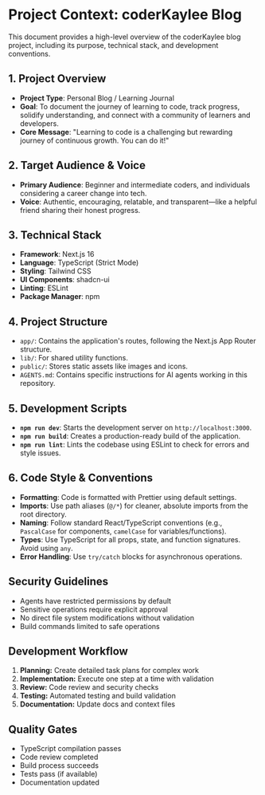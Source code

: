 # Project Context: coderKaylee Blog

This document provides a high-level overview of the coderKaylee blog project, including its purpose, technical stack, and development conventions.

## 1. Project Overview

- **Project Type**: Personal Blog / Learning Journal
- **Goal**: To document the journey of learning to code, track progress, solidify understanding, and connect with a community of learners and developers.
- **Core Message**: "Learning to code is a challenging but rewarding journey of continuous growth. You can do it!"

## 2. Target Audience & Voice

- **Primary Audience**: Beginner and intermediate coders, and individuals considering a career change into tech.
- **Voice**: Authentic, encouraging, relatable, and transparent—like a helpful friend sharing their honest progress.

## 3. Technical Stack

- **Framework**: Next.js 16
- **Language**: TypeScript (Strict Mode)
- **Styling**: Tailwind CSS
- **UI Components**: shadcn-ui
- **Linting**: ESLint
- **Package Manager**: npm

## 4. Project Structure

- `app/`: Contains the application's routes, following the Next.js App Router structure.
- `lib/`: For shared utility functions.
- `public/`: Stores static assets like images and icons.
- `AGENTS.md`: Contains specific instructions for AI agents working in this repository.

## 5. Development Scripts

- **`npm run dev`**: Starts the development server on `http://localhost:3000`.
- **`npm run build`**: Creates a production-ready build of the application.
- **`npm run lint`**: Lints the codebase using ESLint to check for errors and style issues.

## 6. Code Style & Conventions

- **Formatting**: Code is formatted with Prettier using default settings.
- **Imports**: Use path aliases (`@/*`) for cleaner, absolute imports from the root directory.
- **Naming**: Follow standard React/TypeScript conventions (e.g., `PascalCase` for components, `camelCase` for variables/functions).
- **Types**: Use TypeScript for all props, state, and function signatures. Avoid using `any`.
- **Error Handling**: Use `try/catch` blocks for asynchronous operations.

## Security Guidelines

- Agents have restricted permissions by default
- Sensitive operations require explicit approval
- No direct file system modifications without validation
- Build commands limited to safe operations

## Development Workflow

1. **Planning:** Create detailed task plans for complex work
2. **Implementation:** Execute one step at a time with validation
3. **Review:** Code review and security checks
4. **Testing:** Automated testing and build validation
5. **Documentation:** Update docs and context files

## Quality Gates

- TypeScript compilation passes
- Code review completed
- Build process succeeds
- Tests pass (if available)
- Documentation updated
